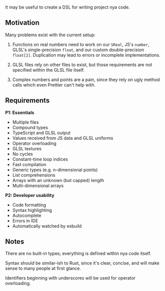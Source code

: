 It may be useful to create a DSL for writing project nya code.

## Motivation

Many problems exist with the current setup:

1. Functions on real numbers need to work on our `SReal`, JS's `number`, GLSL's
   single-precision `float`, and our custom double-precision `float[2]`.
   Duplication may lead to errors or incomplete implementations.

2. GLSL files rely on other files to exist, but those requirements are not
   specified within the GLSL file itself.

3. Complex numbers and points are a pain, since they rely on ugly method calls
   which even Prettier can't help with.

## Requirements

**P1: Essentials**

- Multiple files
- Compound types
- TypeScript and GLSL output
- Values received from JS data and GLSL uniforms
- Operator overloading
- GLSL textures
- No cycles
- Constant-time loop indices
- Fast compilation
- Generic types (e.g. n-dimensional points)
- List comprehensions
- Arrays with an unknown (but capped) length
- Multi-dimensional arrays

**P2: Developer usability**

- Code formatting
- Syntax highlighting
- Autocomplete
- Errors in IDE
- Automatically watched by esbuild

## Notes

There are no built-in types; everything is defined within nya code itself.

Syntax should be similar-ish to Rust, since it's clear, concise, and will make
sense to many people at first glance.

Identifiers beginning with underscores will be used for operator overloading.
